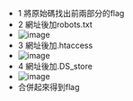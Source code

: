 - 1 將原始碼找出前兩部分的flag
- 2 網址後加robots.txt
- ![image](https://github.com/brian09088/picoCTF/assets/72643996/ebc1d638-d33e-46bd-b90c-282e7a6cd15b)
- 3 網址後加.htaccess
- ![image](https://github.com/brian09088/picoCTF/assets/72643996/213553b4-e24c-4332-81ec-453d4501e41c)
- 4 網址後加.DS_store
- ![image](https://github.com/brian09088/picoCTF/assets/72643996/c1e19b1d-525b-4b57-b490-aa1f48d71375)
- 合併起來得到flag
